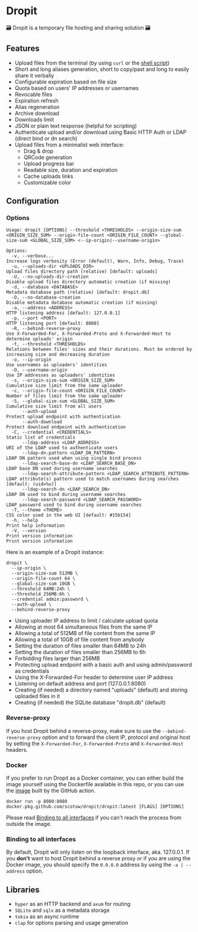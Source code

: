 # Dropit

🗃 Dropit is a temporary file hosting and sharing solution 🗃

## Features

- Upload files from the terminal (by using `curl` or the [shell script](https://github.com/scotow/dropit/blob/master/upload.sh))
- Short and long aliases generation, short to copy/past and long to easily share it verbally
- Configurable expiration based on file size
- Quota based on users' IP addresses or usernames
- Revocable files
- Expiration refresh
- Alias regeneration
- Archive download
- Downloads limit
- JSON or plain text response (helpful for scripting)
- Authenticate upload and/or download using Basic HTTP Auth or LDAP (direct bind or dn search)
- Upload files from a minimalist web interface:
  - Drag & drop
  - QRCode generation
  - Upload progress bar
  - Readable size, duration and expiration
  - Cache uploads links
  - Customizable color
  
## Configuration

### Options

```
Usage: dropit [OPTIONS] --threshold <THRESHOLDS> --origin-size-sum <ORIGIN_SIZE_SUM> --origin-file-count <ORIGIN_FILE_COUNT> --global-size-sum <GLOBAL_SIZE_SUM> <--ip-origin|--username-origin>

Options:
  -v, --verbose...                                                     Increase logs verbosity (Error (default), Warn, Info, Debug, Trace)
  -u, --uploads-dir <UPLOADS_DIR>                                      Upload files directory path (relative) [default: uploads]
  -U, --no-uploads-dir-creation                                        Disable upload files directory automatic creation (if missing)
  -d, --database <DATABASE>                                            Metadata database path (relative) [default: dropit.db]
  -D, --no-database-creation                                           Disable metadata database automatic creation (if missing)
  -a, --address <ADDRESS>                                              HTTP listening address [default: 127.0.0.1]
  -p, --port <PORT>                                                    HTTP listening port [default: 8080]
  -R, --behind-reverse-proxy                                           Use X-Forwarded-For, X-Forwarded-Proto and X-Forwarded-Host to determine uploads' origin
  -t, --threshold <THRESHOLDS>                                         Relations between files' sizes and their durations. Must be ordered by increasing size and decreasing duration
  -o, --ip-origin                                                      Use usernames as uploaders' identities
  -O, --username-origin                                                Use IP addresses as uploaders' identities
  -s, --origin-size-sum <ORIGIN_SIZE_SUM>                              Cumulative size limit from the same uploader
  -c, --origin-file-count <ORIGIN_FILE_COUNT>                          Number of files limit from the same uploader
  -S, --global-size-sum <GLOBAL_SIZE_SUM>                              Cumulative size limit from all users
      --auth-upload                                                    Protect upload endpoint with authentication
      --auth-download                                                  Protect download endpoint with authentication
  -C, --credential <CREDENTIALS>                                       Static list of credentials
      --ldap-address <LDAP_ADDRESS>                                    URI of the LDAP used to authenticate users
      --ldap-dn-pattern <LDAP_DN_PATTERN>                              LDAP DN pattern used when using single bind process
      --ldap-search-base-dn <LDAP_SEARCH_BASE_DN>                      LDAP base DN used during username searches
      --ldap-search-attribute-pattern <LDAP_SEARCH_ATTRIBUTE_PATTERN>  LDAP attribute(s) pattern used to match usernames during searches [default: (uid=%u)]
      --ldap-search-dn <LDAP_SEARCH_DN>                                LDAP DN used to bind during username searches
      --ldap-search-password <LDAP_SEARCH_PASSWORD>                    LDAP password used to bind during username searches
  -T, --theme <THEME>                                                  CSS color used in the web UI [default: #15b154]
  -h, --help                                                           Print help information
  -V, --version                                                        Print version information                                                        Print version information
```

Here is an example of a Dropit instance:

```
dropit \
  --ip-origin \
  --origin-size-sum 512MB \
  --origin-file-count 64 \
  --global-size-sum 10GB \
  --threshold 64MB:24h \
  --threshold 256MB:6h \
  --credential admin:password \
  --auth-upload \
  --behind-reverse-proxy
```

- Using uploader IP address to limit / calculate upload quota 
- Allowing at most 64 simultaneous files from the same IP
- Allowing a total of 512MB of file content from the same IP
- Allowing a total of 10GB of file content from anybody
- Setting the duration of files smaller than 64MB to 24h
- Setting the duration of files smaller than 256MB to 6h
- Forbidding files larger than 256MB
- Protecting upload endpoint with a basic auth and using admin/password as credentials
- Using the X-Forwarded-For header to determine user IP address
- Listening on default address and port (127.0.0.1:8080)
- Creating (if needed) a directory named "uploads" (default) and storing uploaded files in it
- Creating (if needed) the SQLite database "dropit.db" (default)

### Reverse-proxy

If you host Dropit behind a reverse-proxy, make sure to use the `--behind-reverse-proxy` option and to forward the client IP, protocol and original host by setting the `X-Forwarded-For`, `X-Forwarded-Proto` and `X-Forwarded-Host` headers.    

### Docker

If you prefer to run Dropit as a Docker container, you can either build the image yourself using the Dockerfile available in this repo, or you can use the [image](https://github.com/scotow/dropit/packages/737180) built by the GitHub action.

```
docker run -p 8080:8080 docker.pkg.github.com/scotow/dropit/dropit:latest [FLAGS] [OPTIONS]
```

Please read [Binding to all interfaces](#binding-to-all-interfaces) if you can't reach the process from outside the image.

### Binding to all interfaces

By default, Dropit will only listen on the loopback interface, aka. 127.0.0.1. If you **don't** want to host Dropit behind a reverse proxy or if you are using the Docker image, you should specify the `0.0.0.0` address by using the `-a | --address` option.

## Libraries

- `hyper` as an HTTP backend and `axum` for routing
- `SQLite` and `sqlx` as a metadata storage
- `tokio` as an async runtime
- `clap` for options parsing and usage generation
